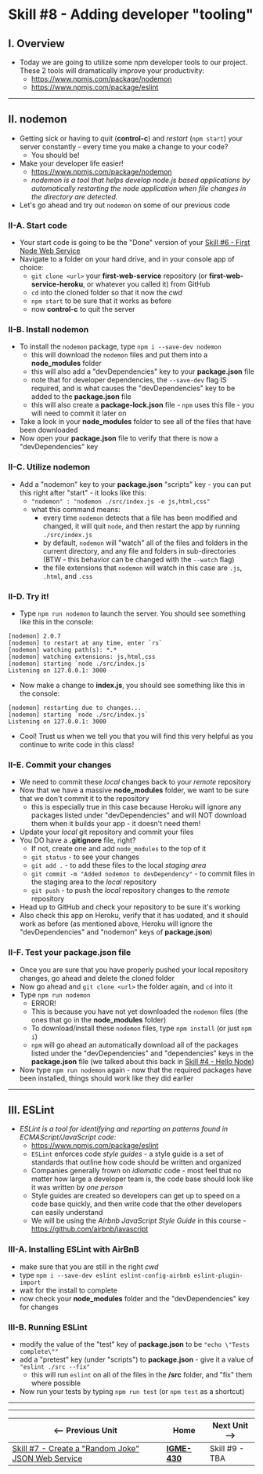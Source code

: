 # Skill #8 - Adding developer "tooling"

## I. Overview

- Today we are going to utilize some npm developer tools to our project. These 2 tools will dramatically improve your productivity:
  - https://www.npmjs.com/package/nodemon
  - https://www.npmjs.com/package/eslint

<hr>

## II. nodemon

- Getting sick or having to *quit* (**control-c**) and *restart* (`npm start`) your server constantly - every time you make a change to your code?
  - You should be!
- Make your developer life easier!
  - https://www.npmjs.com/package/nodemon
  - *nodemon is a tool that helps develop node.js based applications by automatically restarting the node application when file changes in the directory are detected.*
- Let's go ahead and try out `nodemon` on some of our previous code

### II-A. Start code

- Your start code is going to be the "Done" version of your [Skill #6 - First Node Web Service](6-first-node-web-service.md)
- Navigate to a folder on your hard drive, and in your console app of choice:
  - `git clone <url>` your **first-web-service** repository (or **first-web-service-heroku**, or whatever you called it) from GitHub
  - `cd` into the cloned folder so that it now the *cwd*
  - `npm start` to be sure that it works as before
  - now **control-c** to quit the server


### II-B. Install nodemon

- To install the `nodemon` package, type `npm i --save-dev nodemon`
  - this will download the `nodemon` files and put them into a **node_modules** folder
  - this will also add a "devDependencies" key to your **package.json** file
  - note that for developer dependencies, the `--save-dev` flag IS required, and is what causes the "devDependencies" key to be added to the **package.json** file
  - this will also create a **package-lock.json** file - `npm` uses this file - you will need to commit it later on
- Take a look in your **node_modules** folder to see all of the files that have been downloaded
- Now open your **package.json** file to verify that there is now a "devDependencies" key 

### II-C. Utilize nodemon

- Add a "nodemon" key to your  **package.json** "scripts" key - you can put this right after "start" - it looks like this:
  - `"nodemon" : "nodemon ./src/index.js -e js,html,css"`
  - what this command means:
    - every time `nodemon` detects that a file has been modified and changed, it will quit `node`, and then restart the app by running `./src/index.js`
    - by default, `nodemon` will "watch" all of the files and folders in the current directory, and any file and folders in sub-directories (BTW - this behavior can be changed with the `--watch` flag)
    - the file extensions that `nodemon` will watch in this case are `.js`, `.html`, and `.css`

### II-D. Try it!

- Type `npm run nodemon` to launch the server. You should see something like this in the console:

```
[nodemon] 2.0.7
[nodemon] to restart at any time, enter `rs`
[nodemon] watching path(s): *.*
[nodemon] watching extensions: js,html,css
[nodemon] starting `node ./src/index.js`
Listening on 127.0.0.1: 3000
```

- Now make a change to **index.js**, you should see something like this in the console:

```
[nodemon] restarting due to changes...
[nodemon] starting `node ./src/index.js`
Listening on 127.0.0.1: 3000
```

- Cool! Trust us when we tell you that you will find this very helpful as you continue to write code in this class!

### II-E. Commit your changes

- We need to commit these *local* changes back to your *remote* repository
- Now that we have a massive **node_modules** folder, we want to be sure that we don't commit it to the repository
  - this is especially true in this case because Heroku will ignore any packages listed under "devDependencies" and will NOT download them when it builds your app - it doesn't need them!
- Update your *local* git repository and commit your files
- You DO have a **.gitignore** file, right?
  - If not, create one and add `node_modules` to the top of it
  - `git status` - to see your changes
  - `git add .` - to add these files to the local *staging area*
  - `git commit -m "Added nodemon to devDependency"` - to commit files in the staging area to the *local* repository
  - `git push` - to push the *local* repository changes to the *remote* repository
- Head up to GitHub and check your repository to be sure it's working
- Also check this app on Heroku, verify that it has uodated, and it should work as before (as mentioned above, Heroku will ignore the "devDependencies" and "nodemon" keys of **package.json**)

### II-F. Test your package.json file

- Once you are sure that you have properly pushed your local repository changes, go ahead and delete the cloned folder
- Now go ahead and `git clone <url>` the folder again, and `cd` into it
- Type `npm run nodemon`
  - ERROR! 
  - This is because you have not yet downloaded the `nodemon` files (the ones that go in the **node_modules** folder)
  - To download/install these `nodemon` files, type `npm install` (or just `npm i`)
  - `npm` will go ahead an automatically download all of the packages listed under the "devDependencies" and "dependencies" keys in the **package.json** file (we talked about this back in [Skill #4 - Hello Node](4-hello-node.md))
- Now type `npm run nodemon` again - now that the required packages have been installed, things should work like they did earlier
  
<hr>

## III. ESLint

- *ESLint is a tool for identifying and reporting on patterns found in ECMAScript/JavaScript code:*
  - https://www.npmjs.com/package/eslint
  - `ESLint` enforces code *style guides* - a style guide is a set of standards that outline how code should be written and organized
  - Companies generally frown on *idiomatic* code - most feel that no matter how large a developer team is, the code base should look like it was written by *one person* 
  - Style guides are created so developers can get up to speed on a code base quickly, and then write code that the other developers can easily understand
  - We will be using the *Airbnb JavaScript Style Guide* in this course - https://github.com/airbnb/javascript
  
### III-A. Installing ESLint with AirBnB
  
- make sure that you are still in the right *cwd*
- type `npm i --save-dev eslint eslint-config-airbnb eslint-plugin-import`
- wait for the install to complete
- now check your **node_modules** folder and the "devDependencies" key for changes
  
### III-B. Running ESLint

- modify the value of the "test" key of **package.json** to be `"echo \"Tests complete\""`
- add a "pretest" key (under "scripts") to **package.json** - give it a value of `"eslint ./src --fix"`
  - this will run `eslint` on all of the files in the **/src** folder, and "fix" them where possible
- Now run your tests by typing `npm run test` (or `npm test` as a shortcut)

<hr><hr>

| <-- Previous Unit | Home | Next Unit -->
| --- | --- | --- 
|   [Skill #7 - Create a "Random Joke" JSON Web Service](7-create-random-joke-web-service.md) |  [**IGME-430**](../) | Skill #9 - TBA
